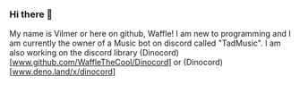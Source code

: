 ### Hi there 👋

My name is Vilmer or here on github, Waffle! I am new to programming and I am currently the owner of a Music bot on discord called "TadMusic". I am also working on the discord library (Dinocord)[www.github.com/WaffleTheCool/Dinocord] or (Dinocord)[www.deno.land/x/dinocord]

<!--
**WaffleTheCool/WaffleTheCool** is a ✨ _special_ ✨ repository because its `README.md` (this file) appears on your GitHub profile.

Here are some ideas to get you started:

- 🔭 I’m currently working on ...
- 🌱 I’m currently learning ...
- 👯 I’m looking to collaborate on ...
- 🤔 I’m looking for help with ...
- 💬 Ask me about ...
- 📫 How to reach me: ...
- 😄 Pronouns: ...
- ⚡ Fun fact: ...
-->
